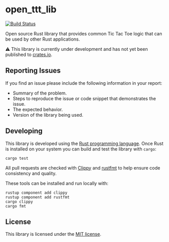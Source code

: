 # open_ttt_lib
[![Build Status](https://travis-ci.com/j-richey/open_ttt_lib.svg?branch=master)](https://travis-ci.com/j-richey/open_ttt_lib)

Open source Rust library that provides common Tic Tac Toe logic that can be used
by other Rust applications.

:warning: This library is currently under development and has not yet been published
to [crates.io](https://crates.io/).


## Reporting Issues
If you find an issue please include the following information in your report:

* Summary of the problem.
* Steps to reproduce the issue or code snippet that demonstrates the issue.
* The expected behavior.
* Version of the library being used.


## Developing
This library is developed using the [Rust programming language](https://www.rust-lang.org/).
Once Rust is installed on your system you can build and test the library with `cargo`:

```
cargo test
```

All pull requests are checked with [Clippy](https://github.com/rust-lang/rust-clippy)
and [rustfmt](https://github.com/rust-lang/rustfmt) to help ensure code
consistency and quality.

These tools can be installed and run locally with:

```
rustup component add clippy
rustup component add rustfmt
cargo clippy
cargo fmt
```


## License
This library is licensed under the [MIT license](LICENSE.txt).
